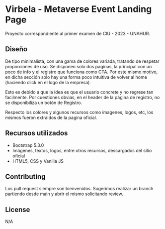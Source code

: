 # Virbela - Metaverse Event Landing Page

Proyecto correspondiente al primer examen de CIU - 2023 - UNAHUR.

## Diseño

De tipo minimalista, con una gama de colores variada, tratando de respetar proporciones de uso.
Se disponen solo dos paginas, la principal con un poco de info y el registro que funciona como CTA.
Por este mismo motivo, en dicha sección solo hay una forma poco intuitiva de volver al home (haciendo click en el logo de la empresa).

Esto es debido a que la idea es que el usuario concrete y no regrese tan facilmente. Por cuestiones obvias, en el header de la página de registro, no se disponibiliza un botón de Registro.

Respecto los colores y algunos recursos como imagenes, logos, etc, los mismos fueron extraidos de la pagina oficial. 

## Recursos utilizados

 - Bootstrap 5.3.0
- Imágenes, textos, logos, entre otros recursos, descargados del sitio oficial 
- HTML5, CSS y Vanilla JS 
## Contributing

Los pull request siempre son bienvenidos. 
Sugerimos realizar un branch partiendo desde main y abrir el mismo solicitando review.


## License

N/A
